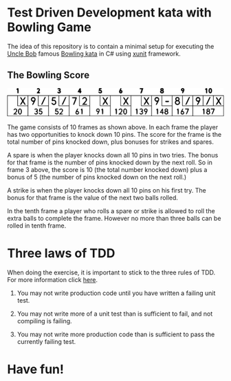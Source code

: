 # Test Driven Development kata with Bowling Game

The idea of this repository is to contain a minimal setup for executing the [Uncle Bob][1] famous [Bowling kata][2] in C# using [xunit][3] framework.

## The Bowling Score

![Example Score](bowling_scoresheet_example.png)

The game consists of 10 frames as shown above.  In each frame the player has
two opportunities to knock down 10 pins.  The score for the frame is the total
number of pins knocked down, plus bonuses for strikes and spares.

A spare is when the player knocks down all 10 pins in two tries.  The bonus for
that frame is the number of pins knocked down by the next roll.  So in frame 3
above, the score is 10 (the total number knocked down) plus a bonus of 5 (the
number of pins knocked down on the next roll.)

A strike is when the player knocks down all 10 pins on his first try.  The bonus
for that frame is the value of the next two balls rolled.

In the tenth frame a player who rolls a spare or strike is allowed to roll the extra
balls to complete the frame.  However no more than three balls can be rolled in
tenth frame.

# Three laws of TDD

When doing the exercise, it is important to stick to the three rules of TDD. For more information click [here][4].

1. You may not write production code until you have written a failing unit test.

2. You may not write more of a unit test than is sufficient to fail, and not compiling is failing.

3. You may not write more production code than is sufficient to pass the currently failing test.

# Have fun!

[1]: https://twitter.com/unclebobmartin
[2]: http://butunclebob.com/ArticleS.UncleBob.TheBowlingGameKata
[3]: https://xunit.net/
[4]: http://butunclebob.com/ArticleS.UncleBob.TheThreeRulesOfTdd